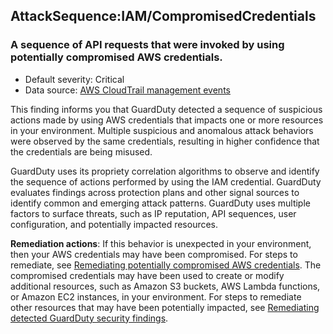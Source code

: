 

AttackSequence:IAM/CompromisedCredentials
-----------------------------------------

### A sequence of API requests that were invoked by using potentially compromised AWS credentials.

* Default severity: Critical
* Data source: [AWS CloudTrail management events](https://docs.aws.amazon.com/guardduty/latest/ug/guardduty_data-sources.html#guardduty_controlplane)

This finding informs you that GuardDuty detected a sequence of suspicious actions made by using AWS credentials that impacts one or more resources in your environment. Multiple suspicious and anomalous attack behaviors were observed by the same credentials, resulting in higher confidence that the credentials are being misused.

GuardDuty uses its propriety correlation algorithms to observe and identify the sequence of actions performed by using the IAM credential. GuardDuty evaluates findings across protection plans and other signal sources to identify common and emerging attack patterns. GuardDuty uses multiple factors to surface threats, such as IP reputation, API sequences, user configuration, and potentially impacted resources.

**Remediation actions**: If this behavior is unexpected in your environment, then your AWS credentials may have been compromised. For steps to remediate, see [Remediating potentially compromised AWS credentials](https://docs.aws.amazon.com/guardduty/latest/ug/compromised-creds.html). The compromised credentials may have been used to create or modify additional resources, such as Amazon S3 buckets, AWS Lambda functions, or Amazon EC2 instances, in your environment. For steps to remediate other resources that may have been potentially impacted, see [Remediating detected GuardDuty security findings](./guardduty_remediate.html).

